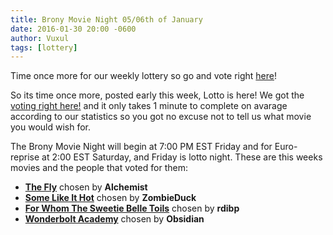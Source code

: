 ```yaml
---
title: Brony Movie Night 05/06th of January
date: 2016-01-30 20:00 -0600
author: Vuxul
tags: [lottery]
---
```


Time once more for our weekly lottery so go and vote right [here][lotto]!

So its time once more, posted early this week, Lotto is here!
We got the [voting right here!][lotto] and it only takes 1 minute to complete on avarage according to our statistics so you got no excuse not to tell us what movie you would wish for.


The Brony Movie Night will begin at 7:00 PM EST Friday and for Euro-reprise at 2:00 EST Saturday, and Friday is lotto night.
These are this weeks movies and the people that voted for them:

 - **[The Fly][m1]** chosen by **Alchemist**
 - **[Some Like It Hot][m2]** chosen by **ZombieDuck**
 - **[For Whom The Sweetie Belle Toils][p1]** chosen by **rdibp**
 - **[Wonderbolt Academy][p2]** chosen by **Obsidian**

[m1]: http://www.imdb.com/title/tt0091064/
[m2]: http://www.imdb.com/title/tt0053291/
[p1]: http://mlp.wikia.com/wiki/For_Whom_the_Sweetie_Belle_Toils
[p2]: http://mlp.wikia.com/wiki/Wonderbolt_Academy
[lotto]: https://bronystate.typeform.com/to/RI7BEO
